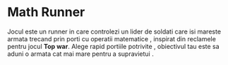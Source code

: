 # Math Runner
Jocul este un runner in care controlezi un lider de soldati care isi mareste armata trecand prin porti cu operatii matematice , inspirat din reclamele pentru jocul **Top war**. Alege rapid portiile potrivite , obiectivul tau este sa aduni o armata cat mai mare pentru a supravietui .

